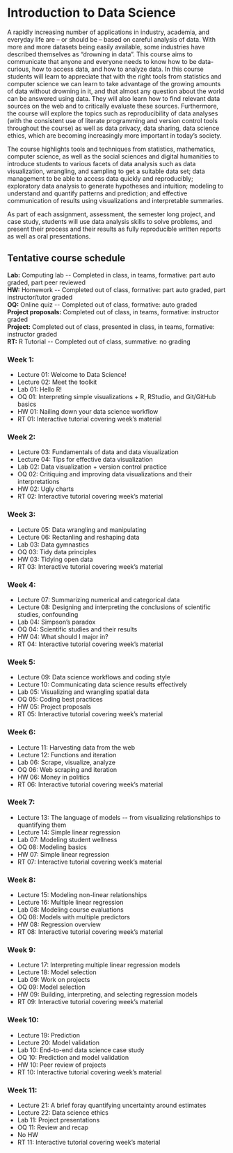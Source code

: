 # Introduction to Data Science

A rapidly increasing number of applications in industry, academia, and everyday life are – or should be – based on careful analysis of data. With more and more datasets being easily available, some industries have described themselves as “drowning in data”. This course aims to communicate that anyone and everyone needs to know how to be data-curious, how to access data, and how to analyze data. In this course students will learn to appreciate that with the right tools from statistics and computer science we can learn to take advantage of the growing amounts of data without drowning in it, and that almost any question about the world can be answered using data. They will also learn how to find relevant data sources on the web and to critically evaluate these sources. Furthermore, the course will explore the topics such as reproducibility of data analyses (with the consistent use of literate programming and version control tools throughout the course) as well as data privacy, data sharing, data science ethics, which are becoming increasingly more important in today’s society.

The course highlights tools and techniques from statistics, mathematics, computer science, as well as the social sciences and digital humanities to introduce students to various facets of data analysis such as data visualization, wrangling, and sampling to get a suitable data set; data management to be able to access data quickly and reproducibly; exploratory data analysis to generate hypotheses and intuition; modeling to understand and quantify patterns and prediction; and effective communication of results using visualizations and interpretable summaries.

As part of each assignment, assessment, the semester long project, and case study, students will use data analysis skills to solve problems, and present their process and their results as fully reproducible written reports as well as oral presentations.

## Tentative course schedule

**Lab:** Computing lab -- Completed in class, in teams, formative: part auto graded, part peer reviewed  
**HW:** Homework -- Completed out of class, formative: part auto graded, part instructor/tutor graded  
**OQ:** Online quiz -- Completed out of class, formative: auto graded  
**Project proposals:** Completed out of class, in teams, formative: instructor graded  
**Project:** Completed out of class, presented in class, in teams, formative: instructor graded  
**RT:** R Tutorial -- Completed out of class, summative: no grading  

### Week 1:
- Lecture 01: Welcome to Data Science!
- Lecture 02: Meet the toolkit
- Lab 01: Hello R!
- OQ 01: Interpreting simple visualizations + R, RStudio, and Git/GitHub basics
- HW 01: Nailing down your data science workflow
- RT 01: Interactive tutorial covering week’s material

### Week 2:
- Lecture 03: Fundamentals of data and data visualization
- Lecture 04: Tips for effective data visualization
- Lab 02: Data visualization + version control practice
- OQ 02: Critiquing and improving data visualizations and their interpretations
- HW 02: Ugly charts 
- RT 02: Interactive tutorial covering week’s material

### Week 3:
- Lecture 05: Data wrangling and manipulating
- Lecture 06: Rectanling and reshaping data
- Lab 03: Data gymnastics
- OQ 03: Tidy data principles
- HW 03: Tidying open data 
- RT 03: Interactive tutorial covering week’s material

### Week 4:
- Lecture 07: Summarizing numerical and categorical data 
- Lecture 08: Designing and interpreting the conclusions of scientific studies, confounding
- Lab 04: Simpson’s paradox
- OQ 04: Scientific studies and their results
- HW 04: What should I major in?
- RT 04: Interactive tutorial covering week’s material

### Week 5:
- Lecture 09: Data science workflows and coding style
- Lecture 10: Communicating data science results effectively
- Lab 05: Visualizing and wrangling spatial data
- OQ 05: Coding best practices
- HW 05: Project proposals
- RT 05: Interactive tutorial covering week’s material

### Week 6:
- Lecture 11: Harvesting data from the web
- Lecture 12: Functions and iteration
- Lab 06: Scrape, visualize, analyze
- OQ 06: Web scraping and iteration
- HW 06: Money in politics
- RT 06: Interactive tutorial covering week’s material

### Week 7:
- Lecture 13: The language of models -- from visualizing relationships to quantifying them
- Lecture 14: Simple linear regression
- Lab 07: Modeling student wellness
- OQ 08: Modeling basics
- HW 07: Simple linear regression
- RT 07: Interactive tutorial covering week’s material

### Week 8:
- Lecture 15: Modeling non-linear relationships
- Lecture 16: Multiple linear regression
- Lab 08: Modeling course evaluations
- OQ 08: Models with multiple predictors
- HW 08: Regression overview
- RT 08: Interactive tutorial covering week’s material

### Week 9:
- Lecture 17: Interpreting multiple linear regression models
- Lecture 18: Model selection
- Lab 09: Work on projects
- OQ 09: Model selection
- HW 09: Building, interpreting, and selecting regression models
- RT 09: Interactive tutorial covering week’s material

### Week 10:
- Lecture 19: Prediction
- Lecture 20: Model validation
- Lab 10: End-to-end data science case study 
- OQ 10: Prediction and model validation
- HW 10: Peer review of projects
- RT 10: Interactive tutorial covering week’s material

### Week 11:
- Lecture 21: A brief foray quantifying uncertainty around estimates
- Lecture 22: Data science ethics
- Lab 11: Project presentations
- OQ 11: Review and recap
- No HW
- RT 11: Interactive tutorial covering week’s material

